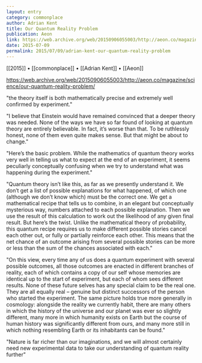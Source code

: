 ```yaml
---
layout: entry
category: commonplace
author: Adrian Kent
title: Our Quantum Reality Problem
publication: Aeon
link: https://web.archive.org/web/20150906055003/http://aeon.co/magazine/science/our-quantum-reality-problem/
date: 2015-07-09
permalink: 2015/07/09/adrian-kent-our-quantum-reality-problem
---
```


[[2015]] • [[commonplace]] • [[Adrian Kent]] • [[Aeon]] 

https://web.archive.org/web/20150906055003/http://aeon.co/magazine/science/our-quantum-reality-problem/

"the theory itself is both mathematically precise and extremely well confirmed by experiment."

"I believe that Einstein would have remained convinced that a deeper theory was needed. None of the ways we have so far found of looking at quantum theory are entirely believable. In fact, it’s worse than that. To be ruthlessly honest, none of them even quite makes sense. But that might be about to change."

"Here’s the basic problem. While the mathematics of quantum theory works very well in telling us what to expect at the end of an experiment, it seems peculiarly conceptually confusing when we try to understand what was happening during the experiment."

"Quantum theory isn’t like this, as far as we presently understand it. We don’t get a list of possible explanations for what happened, of which one (although we don’t know which) must be the correct one. We get a mathematical recipe that tells us to combine, in an elegant but conceptually mysterious way, numbers attached to each possible explanation. Then we use the result of this calculation to work out the likelihood of any given final result. But here’s the twist. Unlike the mathematical theory of probability, this quantum recipe requires us to make different possible stories cancel each other out, or fully or partially reinforce each other. This means that the net chance of an outcome arising from several possible stories can be more or less than the sum of the chances associated with each."

"On this view, every time any of us does a quantum experiment with several possible outcomes, all those outcomes are enacted in different branches of reality, each of which contains a copy of our self whose memories are identical up to the start of experiment, but each of whom sees different results. None of these future selves has any special claim to be the real one. They are all equally real – genuine but distinct successors of the person who started the experiment. The same picture holds true more generally in cosmology: alongside the reality we currently habit, there are many others in which the history of the universe and our planet was ever so slightly different, many more in which humanity exists on Earth but the course of human history was significantly different from ours, and many more still in which nothing resembling Earth or its inhabitants can be found."

"Nature is far richer than our imaginations, and we will almost certainly need new experimental data to take our understanding of quantum reality further"
